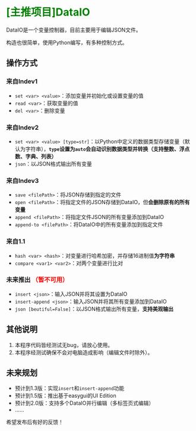 # <font color=green>[主推项目]DataIO</font>
DataIO是一个变量控制器，目前主要用于编辑JSON文件。

构造也很简单，使用Python编写，有多种控制方式。
## 操作方式
### 来自Indev1
- `set <var> <value>`：添加变量并初始化或设置变量的值
- `read <var>`：获取变量的值
- `del <var>`：删除变量
### 来自Indev2
- `set <var> <value> [type=str]`：以Python中定义的数据类型存储变量（默认为字符串），**`type`设置为`auto`会自动识别数据类型并转换（支持整数、浮点数、字典、列表）**
- `json`：以JSON格式输出所有变量
### 来自Indev3
- `save <filePath>`：将JSON存储到指定的文件
- `open <filePath>`：将指定文件的JSON存储到DataIO，但**会删除原有的所有变量**
- `append <filePath>`：将指定文件JSON的所有变量添加到DataIO
- `append-to <filePath>`：将DataIO中的所有变量添加到指定文件
### 来自1.1
- `hash <var> <hash>`：对变量进行哈希加密，并存储16进制值**为字符串**
- `compare <var1> <var2>`：对两个变量进行比对
### 未来推出 <font color=#ff0000>（暂不可用）</font>
- `insert <json>`：输入JSON并将其设置为DataIO
- `insert-append <json>`：输入JSON并将其所有变量添加到DataIO
- `json [beutiful=False]`：以JSON格式输出所有变量，**支持美观输出**

## 其他说明
1. 本程序代码皆经测试无bug，请放心使用。
2. 本程序经测试确保不会对电脑造成影响（编辑文件时除外）。
## 未来规划
- 预计到1.3版：实现`insert`和`insert-append`功能
- 预计到1.5版：推出基于easygui的UI Edition
- 预计到2.0版：支持多个DataIO并行编辑（多标签页式编辑）
- ……

希望发布后有好的反馈！
